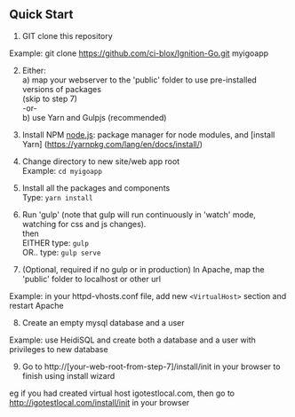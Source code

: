 ## Quick Start

1. GIT clone this repository

Example: git clone https://github.com/ci-blox/Ignition-Go.git myigoapp

2. Either:<br>
a) map your webserver to the 'public' folder to use pre-installed versions of packages<br>
(skip to step 7)<br>
-or-<br>
b) use Yarn and Gulpjs (recommended)

3. Install NPM [node.js](http://nodejs.org/): package manager for node modules, and [install Yarn] (https://yarnpkg.com/lang/en/docs/install/) 

4. Change directory to new site/web app root<br>
Example: ```cd myigoapp```

5. Install all the packages and components <br>
Type: ```yarn install``` <br>

6. Run 'gulp' (note that gulp will run continuously in 'watch' mode, watching for css and js changes).<br> then<br>
EITHER type: ```gulp```<br>
OR..  type: ```gulp serve```

7. (Optional, required if no gulp or in production) In Apache, map the 'public' folder to localhost or other url

Example: in your httpd-vhosts.conf file, add new ```<VirtualHost>``` section and restart Apache

8. Create an empty mysql database and a user

Example: use HeidiSQL and create both a database and a user with privileges to new database 

9. Go to http://[your-web-root-from-step-7]/install/init in your browser to finish using install wizard 

eg if you had created virtual host igotestlocal.com, then go to http://igotestlocal.com/install/init in your browser
